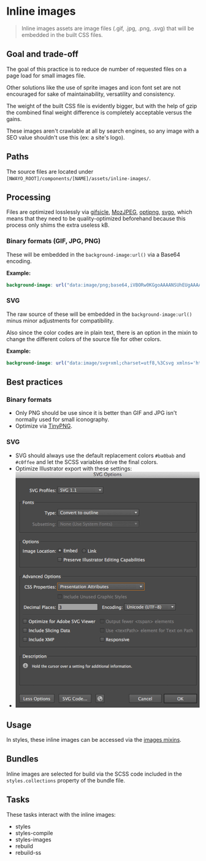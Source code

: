 # Inline images
> Inline images assets are image files (.gif, .jpg, .png, .svg) that will be embedded in the built CSS files.


## Goal and trade-off
The goal of this practice is to reduce de number of requested files on a page load for small images file.

Other solutions like the use of sprite images and icon font set are not encouraged for sake of maintainability, versatility and consistency.

The weight of the built CSS file is evidently bigger, but with the help of gzip the combined final weight difference is completely acceptable versus the gains.

These images aren't crawlable at all by search engines, so any image with a SEO value shouldn't use this (ex: a site's logo).


## Paths
The source files are located under `[NWAYO_ROOT]/components/[NAME]/assets/inline-images/`.


## Processing
Files are optimized losslessly via [gifsicle](https://www.lcdf.org/gifsicle), [MozJPEG](https://github.com/mozilla/mozjpeg), [optipng](http://optipng.sourceforge.net), [svgo](https://github.com/svg/svgo), which means that they need to be quality-optimized beforehand because this process only shims the extra useless kB.

### Binary formats (GIF, JPG, PNG)
These will be embedded in the `background-image:url()` via a Base64 encoding.

**Example:**
```scss
background-image: url("data:image/png;base64,iVBORw0KGgoAAAANSUhEUgAAAAEAAAABCAYAAAAfFcSJAAAADUlEQVR42m");
```

### SVG
The raw source of these will be embedded in the `background-image:url()` minus minor adjustments for compatibility.

Also since the color codes are in plain text, there is an option in the mixin to change the different colors of the source file for other colors.

**Example:**
```scss
background-image: url("data:image/svg+xml;charset=utf8,%3Csvg xmlns='http://www.w3.org/2000/svg' viewBox='0 0 25 7'%3E%3Cpath fill='%23ff5252' d='M0 0h10L5 7z'/%3E%3C/svg%3E");
```



## Best practices

### Binary formats
- Only PNG should be use since it is better than GIF and JPG isn't normally used for small iconography.
- Optimize via [TinyPNG](https://tinypng.com).

### SVG
- SVG should always use the default replacement colors `#ba0bab` and `#c0ffee` and let the SCSS variables drive the final colors.
- Optimize Illustrator export with these settings:
- ![SVG export settings](../../ressources/images/svg-ai-settings.png)



## Usage
In styles, these inline images can be accessed via the [images mixins](../styles/images.md).


## Bundles
Inline images are selected for build via the SCSS code included in the `styles.collections` property of the bundle file.


## Tasks
These tasks interact with the inline images:
- styles
- styles-compile
- styles-images
- rebuild
- rebuild-ss
